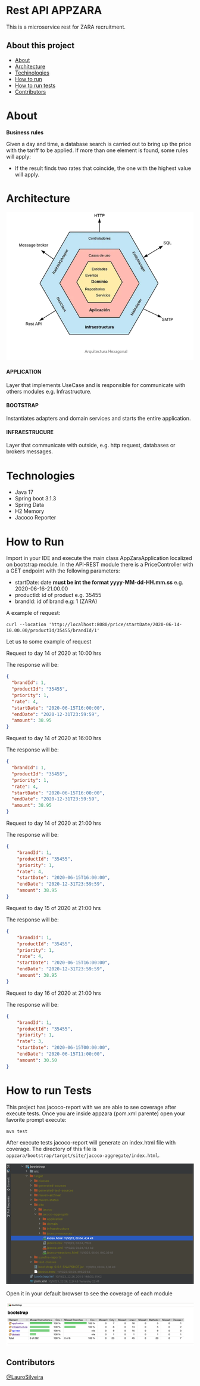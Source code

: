 # Rest API APPZARA

<p>This is a microservice rest for ZARA recruitment.</p>

## About this project
* [About](#about)
* [Architecture](#architecture)
* [Techinologies](#techinologies)
* [How to run](#how-to-run)
* [How to run tests](#how-to-run-tests)
* [Contributors](#contributors)

# About
**Business rules**
<p> Given a day and time, a database search is carried out to bring up the price with the tariff to be applied.
If more than one element is found, some rules will apply:</p>
<ul> 
    <li>If the result finds two rates that coincide, the one with the highest value will apply.</li> 
</ul>

# Architecture
![Architecture-hexagonal.png](data/Architecture-hexagonal.png)

#### APPLICATION
Layer that implements UseCase and is responsible for communicate with others modules e.g. Infrastructure.

#### BOOTSTRAP
Instantiates adapters and domain services and starts the entire application.

#### INFRAESTRUCURE
Layer that communicate with outside, e.g. http request, databases or brokers messages.

# Technologies
- Java 17
- Spring boot 3.1.3
- Spring Data
- H2 Memory
- Jacoco Reporter

# How to Run
<p>
Import in your IDE and execute the main class AppZaraApplication localized on bootstrap module.
In the API-REST module there is a PriceController with a GET endpoint with the following parameters:

- startDate: date **must be int the format yyyy-MM-dd-HH.mm.ss** e.g. 2020-06-16-21.00.00
- productId: id of product e.g. 35455
- brandId: id of brand e.g: 1 (ZARA)
</p>

<p>A example of request:</p>

```shell
curl --location 'http://localhost:8080/price/startDate/2020-06-14-10.00.00/productId/35455/brandId/1'
```
<p>Let us to some example of request</p>
<p>Request to day 14 of 2020 at 10:00 hrs</p>
<p>The response will be:</p>

```json lines
{
  "brandId": 1,
  "productId": "35455",
  "priority": 1,
  "rate": 4,
  "startDate": "2020-06-15T16:00:00",
  "endDate": "2020-12-31T23:59:59",
  "amount": 38.95
}
```
<p>Request to day 14 of 2020 at 16:00 hrs</p>
<p>The response will be:</p>

```json lines
{
  "brandId": 1,
  "productId": "35455",
  "priority": 1,
  "rate": 4,
  "startDate": "2020-06-15T16:00:00",
  "endDate": "2020-12-31T23:59:59",
  "amount": 38.95
}
```

<p>Request to day 14 of 2020 at 21:00 hrs</p>
<p>The response will be:</p>

```json lines
{
    "brandId": 1,
    "productId": "35455",
    "priority": 1,
    "rate": 4,
    "startDate": "2020-06-15T16:00:00",
    "endDate": "2020-12-31T23:59:59",
    "amount": 38.95
}
```


<p>Request to day 15 of 2020 at 21:00 hrs</p>
<p>The response will be:</p>

```json lines
{
    "brandId": 1,
    "productId": "35455",
    "priority": 1,
    "rate": 4,
    "startDate": "2020-06-15T16:00:00",
    "endDate": "2020-12-31T23:59:59",
    "amount": 38.95
}
```
<p>Request to day 16 of 2020 at 21:00 hrs</p>
<p>The response will be:</p>

```json lines
{
    "brandId": 1,
    "productId": "35455",
    "priority": 1,
    "rate": 3,
    "startDate": "2020-06-15T00:00:00",
    "endDate": "2020-06-15T11:00:00",
    "amount": 30.50
}
```

# How to run Tests

<p> This project has jacoco-report with we are able to see coverage after execute tests.
Once you are inside appzara (pom.xml parente) open your favorite prompt execute:</p>

```
mvn test
```

After execute tests jacoco-report will generate an index.html file with coverage.
The directory of this file is `appzara/bootstrap/target/site/jacoco-aggregate/index.html`.

![directory_index_jacoco.png](data/directory_index_jacoco.png)

<p>Open it in your default browser to see the coverage of each module</p>

![coverage-updated.png](data/coverage-updated.png)

## Contributors
[@LauroSilveira](https://github.com/LauroSilveira)
